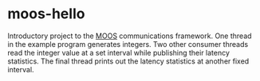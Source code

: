 moos-hello
==========
Introductory project to the [MOOS](https://github.com/themoos/core-moos/) communications framework.  One thread in the example program generates integers.  Two other consumer threads read the integer value at a set interval while publishing their latency statistics.  The final thread prints out the latency statistics at another fixed interval.
